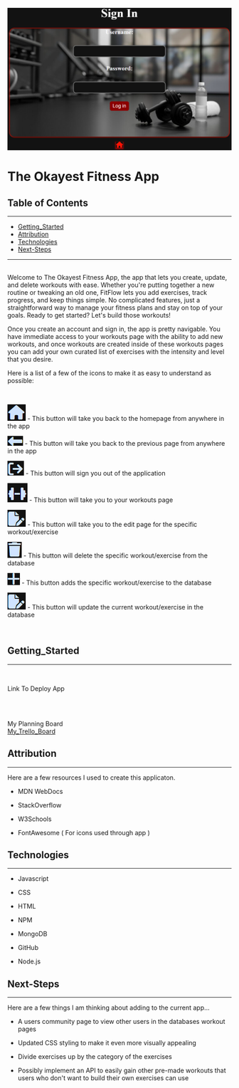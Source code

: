 ![FitApp-Display/Sign-In-Page](images/FitApp.png)


# The Okayest Fitness App

## Table of Contents
---

- [Getting_Started](#getting_started)
- [Attribution](#attribution)
- [Technologies](#technologies)
- [Next-Steps](#Next-Steps)

---
<br>
Welcome to The Okayest Fitness App, the app that lets you create, update, and delete workouts with ease. Whether you're putting together a new routine or tweaking an old one, FitFlow lets you add exercises, track progress, and keep things simple. No complicated features, just a straightforward way to manage your fitness plans and stay on top of your goals. Ready to get started? Let's build those workouts!  

<br>

Once you create an account and sign in, the app is pretty navigable. You have immediate access to your workouts page with the ability to add new workouts, and once workouts are created inside of these workouts pages you can add your own curated list of exercises with the intensity and level that you desire.

Here is a list of a few of the icons to make it as easy to understand as possible:

<br>

![home-button](images/home.png)  - This button will take you back to the homepage from anywhere in the app

![back-button](images/back.png)  - This button will take you back to the previous page from anywhere in the app

![sign-out-button](images/out.png)  - This button will sign you out of the application

![workouts-button](images/dumbell.png)  - This button will take you to your workouts page

![edit-button](images/edit.png)  - This button will take you to the edit page for the specific workout/exercise

![delete-button](images/trash.png)  - This button will delete the specific workout/exercise from the database

![add-button](images/plus.png)  - This button adds the specific workout/exercise to the database

![edit-button](images/edit.png)  - This button will update the current workout/exercise in the database


<br>


## Getting_Started
---
<br>


Link To Deploy App
<br>
![]()

<br>

My Planning Board
<br>
[My_Trello_Board](https://trello.com/invite/b/67b271cd87c212ad418ef466/ATTI3f291c3838246faa6bf0e63d660a9342353303E5/fitness-crud-app)





## Attribution
---

Here are a few resources I used to create this applicaton.

  * MDN WebDocs
    
  * StackOverflow

  * W3Schools

  * FontAwesome ( For icons used through app )



## Technologies
---

  * Javascript

  * CSS

  * HTML

  * NPM

  * MongoDB

  * GitHub

  * Node.js

## Next-Steps
---

Here are a few things I am thinking about adding to the current app...

  *  A users community page to view other users in the databases workout pages

  *  Updated CSS styling to make it even more visually appealing

  *  Divide exercises up by the category of the exercises

  *  Possibly implement an API to easily gain other pre-made workouts that users who don't want to build their own exercises can use



